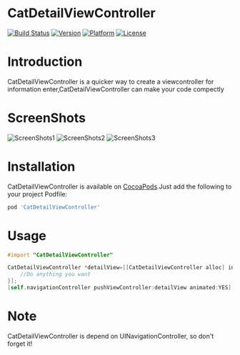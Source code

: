 # CatDetailViewController

[![Build Status](https://travis-ci.org/K-cat/CatDetailViewController.svg)](https://travis-ci.org/K-cat)
[![Version](https://img.shields.io/cocoapods/v/CatDetailViewController.svg)](https://cocoapods.org/?q=Catdetail)
[![Platform](https://img.shields.io/cocoapods/p/CatDetailViewController.svg)]()
[![License](https://img.shields.io/cocoapods/l/CatDetailViewController.svg)]()

# Introduction

CatDetailViewController is a quicker way to create a viewcontroller for information enter,CatDetailViewController can make your code compectly

# ScreenShots

![ScreenShots1](http://kcat.co/wp-content/uploads/2015/06/single-section.gif)
![ScreenShots2](http://kcat.co/wp-content/uploads/2015/06/textfield.gif)
![ScreenShots3](http://kcat.co/wp-content/uploads/2015/06/datepicker.gif)

# Installation

CatDetailViewController is available on [CocoaPods](http://cocoapods.org).Just add the following to your project Podfile:

```ruby
pod 'CatDetailViewController'
```

# Usage

```objective-c
#import "CatDetailViewController"

CatDetailViewController *detailView=[[CatDetailViewController alloc] initSingleSectionViewWithTitle:@"Select Color" sections:@[@"Red",@"Blue"] defaultSectionText:cell.detailTextLabel.text saveHandle:^(NSString *saveResult) {
	//Do anything you want
}];
[self.navigationController pushViewController:detailView animated:YES];
```

# Note

CatDetailViewController is depend on UINavigationController, so don't forget it!
